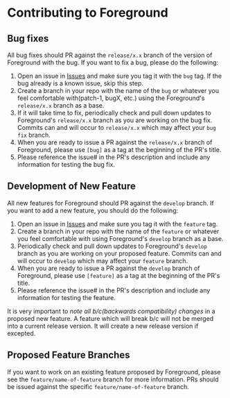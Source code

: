 # Contributing to Foreground

## Bug fixes

All bug fixes should PR against the `release/x.x` branch of the version of Foreground with the bug. If you want to fix a bug, please do the following:

1. Open an issue in [Issues](https://github.com/thingles/foreground/issues) and make sure you tag it with the `bug` tag. If the bug already is a known issue, skip this step.
2. Create a branch in your repo with the name of the `bug` or whatever you feel comfortable with(patch-1, bugX, etc.) using the Foreground's `release/x.x` branch as a base.
3. If it will take time to fix, periodically check and pull down updates to Foreground's `release/x.x` branch as you are working on the bug fix. Commits can and will occur to `release/x.x` which may affect your `bug fix` branch.
4. When you are ready to issue a PR against the `release/x.x` branch of Foreground, please use `[bug]` as a tag at the beginning of the PR's title.
5. Please reference the issue# in the PR's description and include any information for testing the bug fix.

## Development of New Feature

All new features for Foreground should PR against the `develop` branch. If you want to add a new feature, you should do the following:

1. Open an issue in [Issues](https://github.com/thingles/foreground/issues) and make sure you tag it with the `feature` tag.
2. Create a branch in your repo with the name of the `feature` or whatever you feel comfortable with using Foreground's `develop` branch as a base.
3. Periodically check and pull down updates to Foreground's `develop` branch as you are working on your proposed feature. Commits can and will occur to `develop` which may affect your `feature` branch.
4. When you are ready to issue a PR against the `develop` branch of Foreground, please use `[feature]` as a tag at the beginning of the PR's title.
5. Please reference the issue# in the PR's description and include any information for testing the feature.

It is very important to *note all b/c(backwards compatibility) changes* in a proposed new feature. A feature which will break b/c will not be merged into a current release version. It will create a new release version if excepted.

## Proposed Feature Branches

If you want to work on an existing feature proposed by Foreground, please see the `feature/name-of-feature` branch for more information. PRs should be issued against the specific `feature/name-of-feature` branch.
